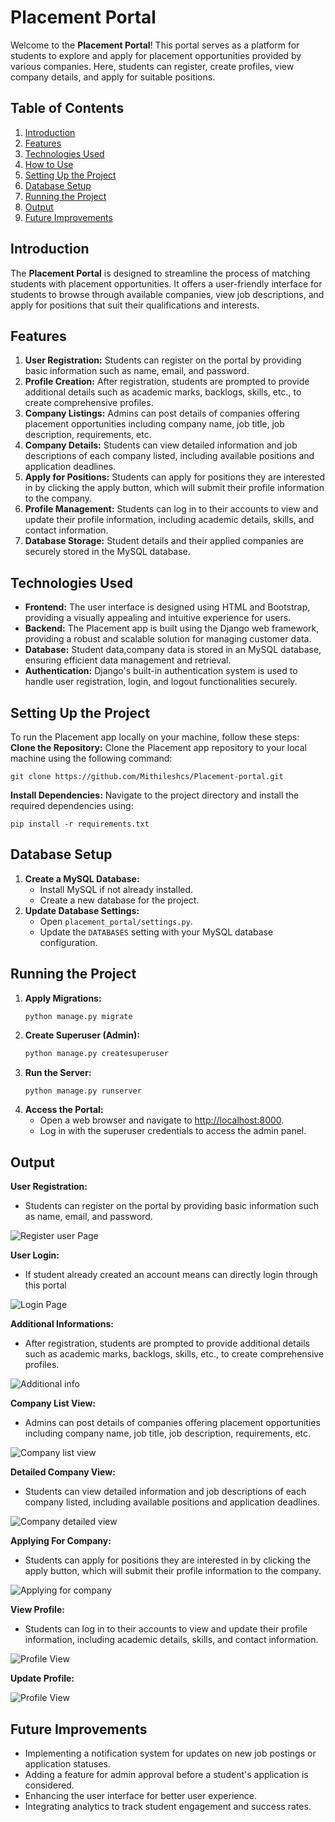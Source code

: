 # Placement Portal
Welcome to the **Placement Portal**! This portal serves as a platform for students to explore and apply for placement opportunities provided by various companies. Here, students can register, create profiles, view company details, and apply for suitable positions.


## Table of Contents
1. [Introduction](#introduction)
2. [Features](#features)
3. [Technologies Used](#technologies-used)
4. [How to Use](#how-to-use)
5. [Setting Up the Project](#setting-up-the-project)
6. [Database Setup](#database-setup)
7. [Running the Project](#running-the-project)
8. [Output](#output)
9. [Future Improvements](#future-improvements)



##  Introduction
The **Placement Portal** is designed to streamline the process of matching students with placement opportunities. It offers a user-friendly interface for students to browse through available companies, view job descriptions, and apply for positions that suit their qualifications and interests.


## Features
1. **User Registration:** Students can register on the portal by providing basic information such as name, email, and password.
2. **Profile Creation:** After registration, students are prompted to provide additional details such as academic marks, backlogs, skills, etc., to create comprehensive profiles.
3. **Company Listings:** Admins can post details of companies offering placement opportunities including company name, job title, job description, requirements, etc.
4. **Company Details:** Students can view detailed information and job descriptions of each company listed, including available positions and application deadlines.
5. **Apply for Positions:** Students can apply for positions they are interested in by clicking the apply button, which will submit their profile information to the company.
6. **Profile Management:** Students can log in to their accounts to view and update their profile information, including academic details, skills, and contact information.
7. **Database Storage:** Student details and their applied companies are securely stored in the MySQL database.


## Technologies Used
- **Frontend:** The user interface is designed using HTML and Bootstrap, providing a visually appealing and intuitive experience for users.
- **Backend:** The Placement app is built using the Django web framework, providing a robust and scalable solution for managing customer data.
- **Database:** Student data,company data is stored in an MySQL database, ensuring efficient data management and retrieval.
- **Authentication:**  Django's built-in authentication system is used to handle user registration, login, and logout functionalities securely.


##  Setting Up the Project

To run the Placement app locally on your machine, follow these steps:
**Clone the Repository:** Clone the Placement app repository to your local machine using the following command:

   ```
   git clone https://github.com/Mithileshcs/Placement-portal.git
   ```
 

**Install Dependencies:** Navigate to the project directory and install the required dependencies using:

   ```
   pip install -r requirements.txt
   ```


## Database Setup
1. **Create a MySQL Database:**
    - Install MySQL if not already installed.
    - Create a new database for the project.
2. **Update Database Settings:**
    - Open `placement_portal/settings.py`.
    - Update the `DATABASES` setting with your MySQL database configuration.


## Running the Project
1. **Apply Migrations:**
    ```
    python manage.py migrate
    ```
2. **Create Superuser (Admin):**
    ```bash
    python manage.py createsuperuser
    ```
3. **Run the Server:**
    ```bash
    python manage.py runserver
    ```
4. **Access the Portal:**
    - Open a web browser and navigate to [http://localhost:8000](http://localhost:8000).
    - Log in with the superuser credentials to access the admin panel.




  ## Output

 **User Registration:**
   - Students can register on the portal by providing basic information such as name, email, and password.

  ![Register user Page](placement_reg.png)


 **User Login:**
   - If student already created an account means can directly login through this portal

  ![Login Page](placement_login.png)


 **Additional Informations:**
   - After registration, students are prompted to provide additional details such as academic marks, backlogs, skills, etc., to create comprehensive profiles.

  ![Additional info](placement_add_profiledetails.png)


 **Company List View:**
   - Admins can post details of companies offering placement opportunities including company name, job title, job description, requirements, etc.

  ![Company list view](placement_view_com.png)
 

 **Detailed Company View:**
   - Students can view detailed information and job descriptions of each company listed, including available positions and application deadlines.

  ![Company detailed view](placement_view_comdetails.png)


 **Applying For Company:**
   - Students can apply for positions they are interested in by clicking the apply button, which will submit their profile information to the company.

  ![Applying for company](placement_apply_company.png)


 **View Profile:**
   - Students can log in to their accounts to view and update their profile information, including academic details, skills, and contact information.

  ![Profile View](placement_view_profile.png)


 **Update Profile:**

  ![Profile View](placement_update_profile.png)





##  Future Improvements
- Implementing a notification system for updates on new job postings or application statuses.
- Adding a feature for admin approval before a student's application is considered.
- Enhancing the user interface for better user experience.
- Integrating analytics to track student engagement and success rates.

  
